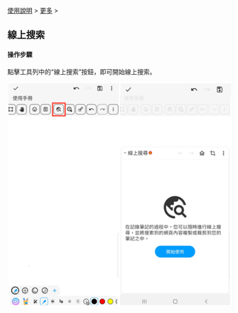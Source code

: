 [使用說明](/dragonnest/drawnote/manual/zh) > [更多](/dragonnest/drawnote/manual/zh/more) >

線上搜索
---

#### 操作步驟
點擊工具列中的“線上搜索”按鈕，即可開始線上搜索。

![](imgs/online_search1.png)